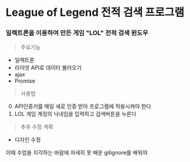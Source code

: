 League of Legend 전적 검색 프로그램
=================================

### 일렉트론을 이용하여 만든 게임 "LOL" 전적 검색 윈도우 

> 주요기능

* 일렉트론
* 라이엇 API로 데이터 불러오기
* ajax
* Promise

>  사용법

0. API인증키를 매일 새로 인증 받아 프로그램에 적용시켜야 한다
1. LOL 게임 계정의 닉네임을 입력하고 검색버튼을 누른다

> 추후 수정 계확

* 디자인 수정


이때 수업을 지각하는 바람에 자세히 못 배운 gitignore를 배워야 
